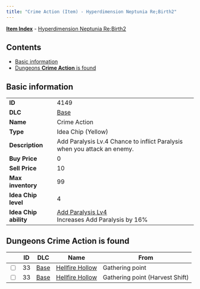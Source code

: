 ```yaml
---
title: "Crime Action (Item) - Hyperdimension Neptunia Re;Birth2"
---
```


[**Item Index**](/neptunia/rb2/item/index.html) - [Hyperdimension Neptunia Re;Birth2](/neptunia/rb2)

## Contents

- [Basic information](#basic-information)
- [Dungeons **Crime Action** is found](#dungeons-crime-action-is-found)

## Basic information

|   |   |
| -- | -- |
| **ID** | 4149 |
| **DLC** | [Base](/neptunia/rb2/dlc/0-base.html) |
| **Name** | Crime Action |
| **Type** | Idea Chip (Yellow) |
| **Description** | Add Paralysis Lv.4 Chance to inflict Paralysis when you attack an enemy. |
| **Buy Price** | 0 |
| **Sell Price** | 10 |
| **Max inventory** | 99 |
| **Idea Chip level** | 4 |
| **Idea Chip ability** | [Add Paralysis Lv4](/neptunia/rb2/ability/0-9548-add-paralysis-lv4.html)<br />Increases Add Paralysis by 16% |

## Dungeons **Crime Action** is found

|    | ID | DLC | Name | From |
| -- | -- | --- | ---- | ---- |
| <input type="checkbox" id="rb2-dungeon-0-33" class="trackbox" /> | 33 | [Base](/neptunia/rb2/dlc/0-base.html) | [Hellfire Hollow](/neptunia/rb2/dungeon/0-33-hellfire-hollow.html) | Gathering point |
| <input type="checkbox" id="rb2-dungeon-0-33" class="trackbox" /> | 33 | [Base](/neptunia/rb2/dlc/0-base.html) | [Hellfire Hollow](/neptunia/rb2/dungeon/0-33-hellfire-hollow.html) | Gathering point (Harvest Shift) |